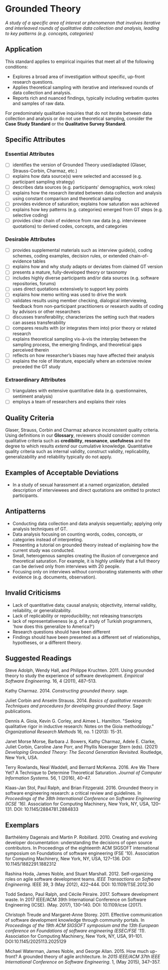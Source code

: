 # Grounded Theory
<standard name="Grounded Theory">

*A study of a specific area of interest or phenomenon that involves
iterative and interleaved rounds of qualitative data collection and
analysis, leading to key patterns (e.g. concepts, categories)*

## Application 

This standard applies to empirical inquiries that meet all of the
following conditions:

-   Explores a broad area of investigation without specific, up-front
    research questions.
-   Applies theoretical sampling with iterative and interleaved rounds
    of data collection and analysis.
-   Reports rich and nuanced findings, typically including verbatim
    quotes and samples of raw data.

For predominately qualitative inquiries that do not iterate between data
collection and analysis or do not use theoretical sampling, consider the
**Case Study Standard** or the **Qualitative Survey Standard**.

## Specific Attributes 

### Essential Attributes 
<checklist name="Essential">

- [ ]	identifies the version of Grounded Theory used/adapted (Glaser, Strauss-Corbin, Charmaz, etc.)
- [ ]	explains how data source(s) were selected and accessed (e.g. participant sampling strategy)
- [ ]	describes data sources (e.g. participants' demographics, work roles)
- [ ]	explains how the research iterated between data collection and analysis using constant comparison and theoretical sampling
- [ ]	provides evidence of saturation; explains how saturation was achieved
- [ ]	explains how key patterns (e.g. categories) emerged from GT steps (e.g. selective coding)
- [ ]	provides clear chain of evidence from raw data (e.g. interviewee quotations) to derived codes, concepts, and categories
</checklist>
     
### Desirable Attributes 
<checklist name="Desirable">
    
- [ ]	provides supplemental materials such as interview guide(s), coding schemes, coding examples, decision rules, or extended chain-of-evidence tables
- [ ]	explains how and why study adapts or deviates from claimed GT version
- [ ]	presents a mature, fully-developed theory or taxonomy
- [ ]	includes highly diverse participants and/or data sources (e.g. software repositories, forums)
- [ ]	uses direct quotations extensively to support key points
- [ ]	explains how memo writing was used to drive the work
- [ ]   validates results using member checking, dialogical interviewing, feedback from non-participant practitioners or research audits of coding by advisors or other researchers
- [ ]	discusses transferability; characterizes the setting such that readers can assess transferability
- [ ]	compares results with (or integrates them into) prior theory or related research
- [ ]	explains theoretical sampling vis-à-vis the interplay between the sampling process, the emerging findings, and theoretical gaps perceived therein
- [ ]	reflects on how researcher’s biases may have affected their analysis
- [ ]	explains the role of literature, especially where an extensive review preceded the GT study
</checklist>
     
### Extraordinary Attributes 
<checklist name="Extraordinary">

- [ ]	triangulates with extensive quantitative data (e.g. questionnaires, sentiment analysis)
- [ ]	employs a team of researchers and explains their roles 
</checklist>

## Quality Criteria 

Glaser, Strauss, Corbin and Charmaz advance inconsistent quality
criteria. Using definitions in our **Glossary**, reviewers should
consider common qualitative criteria such as **credibility**,
**resonance**, **usefulness** and the degree to which results *extend*
our cumulative knowledge. Quantitative quality criteria such as internal
validity, construct validity, replicability, generalizability and
reliability typically do not apply.

## Examples of Acceptable Deviations 

-   In a study of sexual harassment at a named organization, detailed
    description of interviewees and direct quotations are omitted to
    protect participants.

## Antipatterns

-   Conducting data collection and data analysis sequentially; applying
    only analysis techniques of GT.
-   Data analysis focusing on counting words, codes, concepts, or
    categories instead of interpreting.
-   Presenting a tutorial on grounded theory instead of explaining how
    the current study was conducted.
-   Small, heterogenous samples creating the illusion of convergence and
    theoretical saturation. For example, it is highly unlikely that a
    full theory can be derived only from interviews with 20 people.
-   Focusing only on interviews without corroborating statements with
    other evidence (e.g. documents, observation).

## Invalid Criticisms

-   Lack of quantitative data; causal analysis; objectivity, internal
    validity, reliability, or generalizability.
-   Lack of replicability or reproducibility; not releasing transcripts
-   lack of representativeness (e.g. of a study of Turkish programmers,
    'how does this generalize to America?')
-   Research questions should have been different
-   Findings should have been presented as a different set of
    relationships, hypotheses, or a different theory.

## Suggested Readings 

Steve Adolph, Wendy Hall, and Philippe Kruchten. 2011. Using grounded
theory to study the experience of software development. *Empirical
Software Engineering*. 16, 4 (2011), 487–513.

Kathy Charmaz. 2014. *Constructing grounded theory*. sage.

Juliet Corbin and Anselm Strauss. 2014. *Basics of qualitative research:
Techniques and procedures for developing grounded theory*. Sage
publications.

Dennis A. Gioia, Kevin G. Corley, and Aimee L. Hamilton. "Seeking qualitative rigor in inductive research: Notes on the Gioia methodology." _Organizational Research Methods_ 16, no. 1 (2013): 15-31.

Janet Morse Morse, Barbara J. Bowers, Kathy Charmaz, Adele E. Clarke, Juliet Corbin, Caroline Jane Porr, and Phyllis Noerager Stern (eds). (2021) _Developing Grounded Theory: The Second Generation Revisited_. Routledge, New York, USA.

Terry Rowlands, Neal Waddell, and Bernard McKenna. 2016. Are We There
Yet? A Technique to Determine Theoretical Saturation. *Journal of
Computer Information Systems*. 56, 1 (2016), 40–47.

Klaas-Jan Stol, Paul Ralph, and Brian Fitzgerald. 2016. Grounded theory
in software engineering research: a critical review and guidelines. In
*Proceedings of the 38th International Conference on Software
Engineering (ICSE '16)*. Association for Computing Machinery, New York,
NY, USA, 120–131. DOI: 10.1145/2884781.2884833


## Exemplars

Barthélémy Dagenais and Martin P. Robillard. 2010. Creating and evolving
developer documentation: understanding the decisions of open source
contributors. In Proceedings of the eighteenth ACM SIGSOFT international
symposium on Foundations of software engineering (FSE '10). Association
for Computing Machinery, New York, NY, USA, 127–136. DOI:
10.1145/1882291.1882312

Rashina Hoda, James Noble, and Stuart Marshall. 2012. Self-organizing
roles on agile software development teams. *IEEE Transactions on
Software Engineering*. IEEE 39, 3 (May 2012), 422–444. DOI:
10.1109/TSE.2012.30

Todd Sedano, Paul Ralph, and Cécile Péraire. 2017. Software development
waste. In 2017 IEEE/ACM 39th International Conference on Software
Engineering (ICSE). (May. 2017), 130–140. DOI: 10.1109/icse (2017).

Christoph Treude and Margaret-Anne Storey. 2011. Effective communication
of software development knowledge through community portals. In
*Proceedings of the 19th ACM SIGSOFT symposium and the 13th European
conference on Foundations of software engineering (ESEC/FSE '11)*.
Association for Computing Machinery, New York, NY, USA, 91–101.
DOI:10.1145/2025113.2025129

Michael Waterman, James Noble, and George Allan. 2015. How much
up-front? A grounded theory of agile architecture. In *2015 IEEE/ACM
37th IEEE International Conference on Software Engineering*. 1, (May
2015), 347–357.
</standard>
